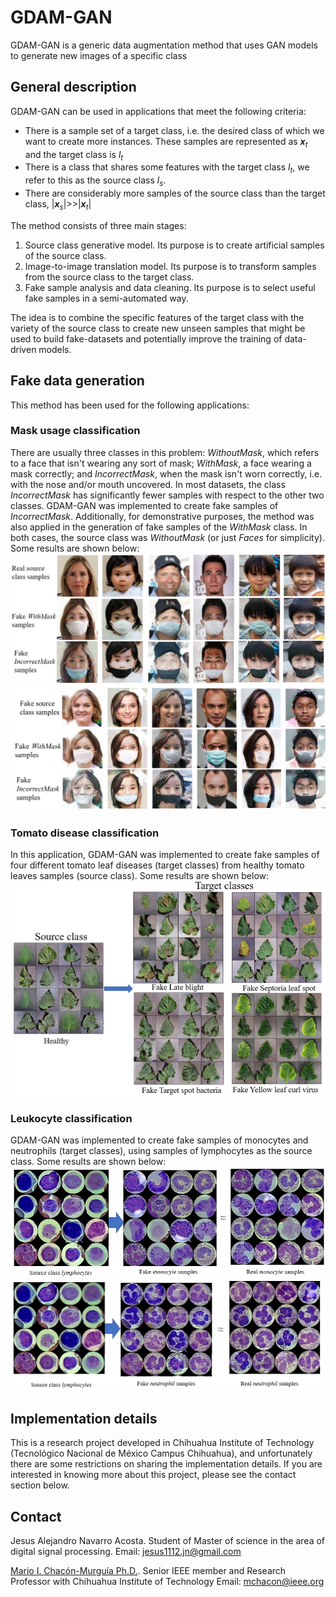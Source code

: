 # GDAM-GAN
GDAM-GAN is a generic data augmentation method that uses GAN models to generate new images of a specific class

## General description
GDAM-GAN can be used in applications that meet the following criteria:
- There is a sample set of a target class, i.e. the desired class of which we want to create more instances. These samples are represented as <i><b>x</b><sub>t</sub></i> and the target class is <i>l<sub>t</sub></i>
- There is a class that shares some features with the target class <i>l<sub>t</sub></i>, we refer to this as the source class <i>l<sub>s</sub></i>. 
- There are considerably more samples of the source class than the target class, |<i><b>x</b><sub>s</sub></i>|>>|<i><b>x</b><sub>t</sub></i>| 

The method consists of three main stages:
1) Source class generative model. Its purpose is to create artificial samples of the source class.
2) Image-to-image translation model. Its purpose is to transform samples from the source class to the target class.
3) Fake sample analysis and data cleaning. Its purpose is to select useful fake samples in a semi-automated way.  

The idea is to combine the specific features of the target class with the variety of the source class to create new unseen samples that might be used to build fake-datasets and potentially improve the training of data-driven models. 

## Fake data generation
This method has been used for the following applications:
### Mask usage classification
There are usually three classes in this problem: <i>WithoutMask</i>, which refers to a face that isn't wearing any sort of mask; <i>WithMask</i>, a face wearing a mask correctly; and <i>IncorrectMask</i>, when the mask isn't worn correctly, i.e. with the nose and/or mouth uncovered.
In most datasets, the class <i>IncorrectMask</i> has significantly fewer samples with respect to the other two classes.
GDAM-GAN was implemented to create fake samples of <i>IncorrectMask</i>.
Additionally, for demonstrative purposes, the method was also applied in the generation of fake samples of the <i>WithMask</i> class.
In both cases, the source class was <i>WithoutMask</i> (or just _Faces_ for simplicity). Some results are shown below:
![Fakes from real source class samples](image/img_2.png)
![Fakes from fake source class samples](image/img_1.png)

### Tomato disease classification
In this application, GDAM-GAN was implemented to create fake samples of four different tomato leaf diseases (target classes) from healthy tomato leaves samples (source class). Some results are shown below:
![Fake tomato disease samples from healthy tomato leaves samples](image/img_6.png)


### Leukocyte classification
GDAM-GAN was implemented to create fake samples of monocytes and neutrophils (target classes), using samples of lymphocytes as the source class. Some results are shown below:
![Fake monocytes from lymphocytes](image/img_4.png)
![Fake neutrophils from lymphocytes](image/img_5.png)

## Implementation details
This is a research project developed in Chihuahua Institute of Technology (Tecnológico Nacional de México Campus Chihuahua), and unfortunately there are some restrictions on sharing the implementation details. If you are interested in knowing more about this project, please see the contact section below. 

## Contact
Jesus Alejandro Navarro Acosta. Student of Master of science in the area of digital signal processing.
Email: jesus1112.jn@gmail.com

[Mario I. Chacón-Murguía Ph.D.](https://ieeexplore.ieee.org/author/38289074200). Senior IEEE member and Research Professor with Chihuahua Institute of Technology
Email: mchacon@ieee.org

